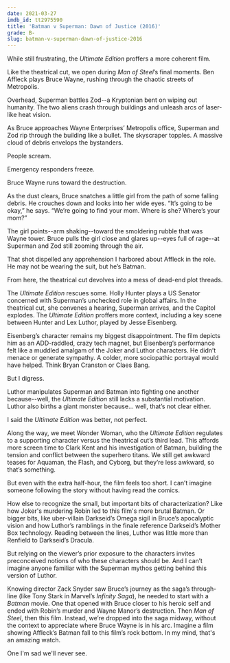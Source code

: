 ```yaml
---
date: 2021-03-27
imdb_id: tt2975590
title: 'Batman v Superman: Dawn of Justice (2016)'
grade: B-
slug: batman-v-superman-dawn-of-justice-2016
---
```


While still frustrating, the _Ultimate Edition_ proffers a more coherent film.

<!-- end -->

Like the theatrical cut, we open during <span data-imdb-id="tt0770828">_Man of Steel_</span>’s final moments. Ben Affleck plays Bruce Wayne, rushing through the chaotic streets of Metropolis.

Overhead, Superman battles Zod--a Kryptonian bent on wiping out humanity. The two aliens crash through buildings and unleash arcs of laser-like heat vision.

As Bruce approaches Wayne Enterprises’ Metropolis office, Superman and Zod rip through the building like a bullet. The skyscraper topples. A massive cloud of debris envelops the bystanders.

People scream.

Emergency responders freeze.

Bruce Wayne runs toward the destruction.

As the dust clears, Bruce snatches a little girl from the path of some falling debris. He crouches down and looks into her wide eyes. “It’s going to be okay,” he says. “We’re going to find your mom. Where is she? Where’s your mom?”

The girl points--arm shaking--toward the smoldering rubble that was Wayne tower. Bruce pulls the girl close and glares up--eyes full of rage--at Superman and Zod still zooming through the air.

That shot dispelled any apprehension I harbored about Affleck in the role. He may not be wearing the suit, but he’s Batman.

From here, the theatrical cut devolves into a mess of dead-end plot threads.

The _Ultimate Edition_ rescues some. Holly Hunter plays a US Senator concerned with Superman’s unchecked role in global affairs. In the theatrical cut, she convenes a hearing, Superman arrives, and the Capitol explodes. The _Ultimate Edition_ proffers more context, including a key scene between Hunter and Lex Luthor, played by Jesse Eisenberg.

Eisenberg’s character remains my biggest disappointment. The film depicts him as an ADD-raddled, crazy tech magnet, but Eisenberg’s performance felt like a muddled amalgam of the Joker and Luthor characters. He didn’t menace or generate sympathy. A colder, more sociopathic portrayal would have helped. Think Bryan Cranston or Claes Bang.

But I digress.

Luthor manipulates Superman and Batman into fighting one another because--well, the _Ultimate Edition_ still lacks a substantial motivation. Luthor also births a giant monster because… well, that’s not clear either.

I said the _Ultimate Edition_ was better, not perfect.

Along the way, we meet Wonder Woman, who the _Ultimate Edition_ regulates to a supporting character versus the theatrical cut’s third lead. This affords more screen time to Clark Kent and his investigation of Batman, building the tension and conflict between the superhero titans. We still get awkward teases for Aquaman, the Flash, and Cyborg, but they’re less awkward, so that’s something.

But even with the extra half-hour, the film feels too short. I can’t imagine someone following the story without having read the comics.

How else to recognize the small, but important bits of characterization? Like how Joker's murdering Robin led to this film's more brutal Batman. Or bigger bits, like uber-villain Darkseid’s Omega sigil in Bruce’s apocalyptic vision and how Luthor’s ramblings in the finale reference Darkseid’s Mother Box technology. Reading between the lines, Luthor was little more than Renfield to Darkseid’s Dracula.

But relying on the viewer’s prior exposure to the characters invites preconceived notions of who these characters should be. And I can’t imagine anyone familiar with the Superman mythos getting behind this version of Luthor.

Knowing director Zack Snyder saw Bruce’s journey as the saga’s through-line (like Tony Stark in Marvel’s _Infinity Saga_), he needed to start with a _Batman_ movie. One that opened with Bruce closer to his heroic self and ended with Robin’s murder and Wayne Manor’s destruction. Then _Man of Steel_, then this film. Instead, we’re dropped into the saga midway, without the context to appreciate where Bruce Wayne is in his arc. Imagine a film showing Affleck’s Batman fall to this film’s rock bottom. In my mind, that's an amazing watch.

One I'm sad we'll never see.